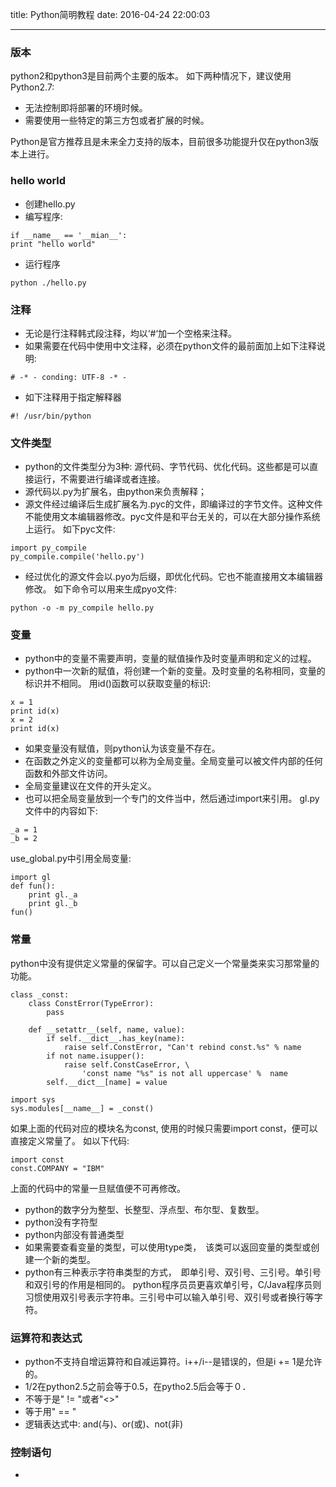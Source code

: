 title: Python简明教程
date: 2016-04-24 22:00:03

---

### 版本
python2和python3是目前两个主要的版本。
如下两种情况下，建议使用Python2.7:
* 无法控制即将部署的环境时候。
* 需要使用一些特定的第三方包或者扩展的时候。

<!--more-->

Python是官方推荐且是未来全力支持的版本，目前很多功能提升仅在python3版本上进行。

### hello world
* 创建hello.py
* 编写程序:
```
if __name__ == '__mian__':
print "hello world"
```
* 运行程序
```
python ./hello.py
```

### 注释
* 无论是行注释韩式段注释，均以‘#‘加一个空格来注释。
* 如果需要在代码中使用中文注释，必须在python文件的最前面加上如下注释说明:
```
# -* - conding: UTF-8 -* -
```
* 如下注释用于指定解释器
```
#! /usr/bin/python
```

### 文件类型
* python的文件类型分为3种: 源代码、字节代码、优化代码。这些都是可以直接运行，不需要进行编译或者连接。
* 源代码以.py为扩展名，由python来负责解释；
* 源文件经过编译后生成扩展名为.pyc的文件，即编译过的字节文件。这种文件不能使用文本编辑器修改。pyc文件是和平台无关的，可以在大部分操作系统上运行。
如下pyc文件:
```
import py_compile
py_compile.compile('hello.py')
```
* 经过优化的源文件会以.pyo为后缀，即优化代码。它也不能直接用文本编辑器修改。
如下命令可以用来生成pyo文件:
```
python -o -m py_compile hello.py
```

### 变量
* python中的变量不需要声明，变量的赋值操作及时变量声明和定义的过程。
* python中一次新的赋值，将创建一个新的变量。及时变量的名称相同，变量的标识并不相同。
用id()函数可以获取变量的标识:
```
x = 1
print id(x)
x = 2
print id(x)
```
* 如果变量没有赋值，则python认为该变量不存在。
* 在函数之外定义的变量都可以称为全局变量。全局变量可以被文件内部的任何函数和外部文件访问。
* 全局变量建议在文件的开头定义。
* 也可以把全局变量放到一个专门的文件当中，然后通过import来引用。
gl.py文件中的内容如下:
```
_a = 1
_b = 2
```
use_global.py中引用全局变量:
```
import gl
def fun():
    print gl._a
    print gl._b
fun()
```

### 常量
python中没有提供定义常量的保留字。可以自己定义一个常量类来实习那常量的功能。
```
class _const:
    class ConstError(TypeError):
        pass

    def __setattr__(self, name, value):
        if self.__dict__.has_key(name):
            raise self.ConstError, "Can't rebind const.%s" % name
        if not name.isupper():
            raise self.ConstCaseError, \
                'const name "%s" is not all uppercase' %  name
        self.__dict__[name] = value

import sys
sys.modules[__name__] = _const()
```
如果上面的代码对应的模块名为const, 使用的时候只需要import const，便可以直接定义常量了。
如以下代码:
```
import const
const.COMPANY = "IBM"
```
上面的代码中的常量一旦赋值便不可再修改。
* python的数字分为整型、长整型、浮点型、布尔型、复数型。
* python没有字符型
* python内部没有普通类型
* 如果需要查看变量的类型，可以使用type类，　该类可以返回变量的类型或创建一个新的类型。
* python有三种表示字符串类型的方式，　即单引号、双引号、三引号。单引号和双引号的作用是相同的。
python程序员员更喜欢单引号，C/Java程序员则习惯使用双引号表示字符串。三引号中可以输入单引号、双引号或者换行等字符。

### 运算符和表达式
* python不支持自增运算符和自减运算符。i++/i--是错误的，但是i += 1是允许的。
* 1/2在python2.5之前会等于0.5，在pytho2.5后会等于０．
* 不等于是" != "或者"<>"
* 等于用" == "
* 逻辑表达式中: and(与)、or(或)、not(非)

### 控制语句
* 


